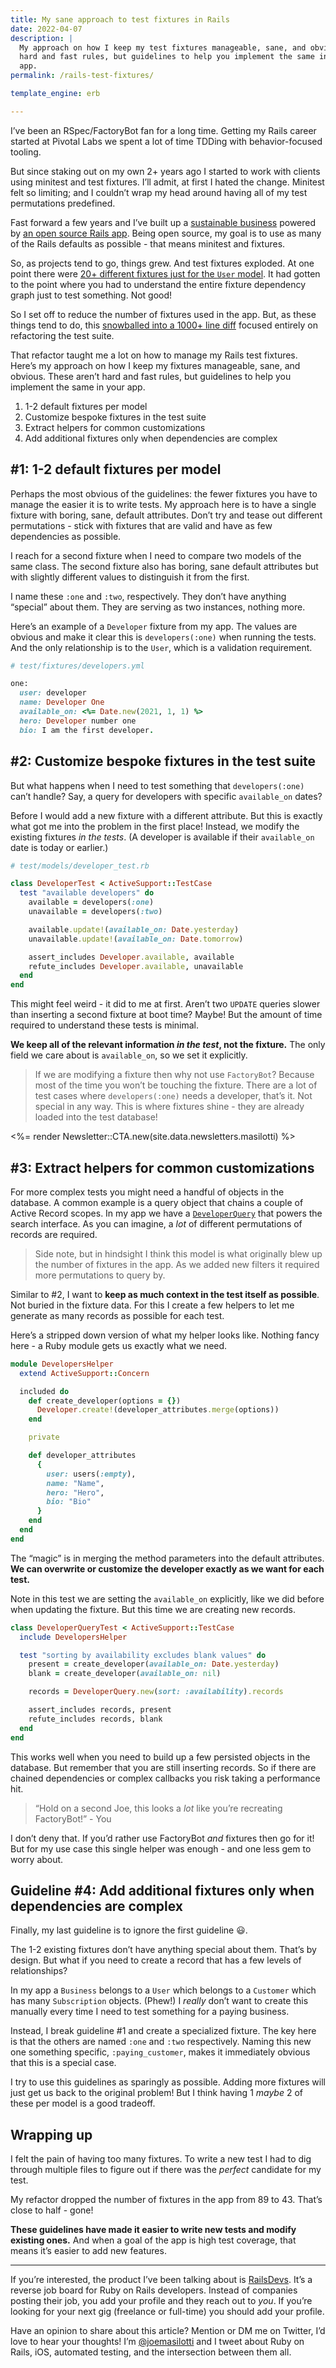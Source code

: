 ```yaml
---
title: My sane approach to test fixtures in Rails
date: 2022-04-07
description: |
  My approach on how I keep my test fixtures manageable, sane, and obvious. Not
  hard and fast rules, but guidelines to help you implement the same in your
  app.
permalink: /rails-test-fixtures/

template_engine: erb

---
```


I’ve been an RSpec/FactoryBot fan for a long time. Getting my Rails career started at Pivotal Labs we spent a lot of time TDDing with behavior-focused tooling.

But since staking out on my own 2+ years ago I started to work with clients using minitest and test fixtures. I’ll admit, at first I hated the change. Minitest felt so limiting; and I couldn’t wrap my head around having all of my test permutations predefined.

Fast forward a few years and I’ve built up a [sustainable business](https://railsdevs.com/open) powered by [an open source Rails app](https://github.com/joemasilotti/railsdevs.com/). Being open source, my goal is to use as many of the Rails defaults as possible - that means minitest and fixtures.

So, as projects tend to go, things grew. And test fixtures exploded. At one point there were [20+ different fixtures just for the `User` model](https://github.com/joemasilotti/railsdevs.com/blob/78c2c01c6ea1f87e776c45506346825bad60234e/test/fixtures/users.yml). It had gotten to the point where you had to understand the entire fixture dependency graph just to test something. Not good!

So I set off to reduce the number of fixtures used in the app. But, as these things tend to do, this [snowballed into a 1000+ line diff](https://github.com/joemasilotti/railsdevs.com/pull/366) focused entirely on refactoring the test suite.

That refactor taught me a lot on how to manage my Rails test fixtures. Here’s my approach on how I keep my fixtures manageable, sane, and obvious. These aren’t hard and fast rules, but guidelines to help you implement the same in your app.

1. 1-2 default fixtures per model
2. Customize bespoke fixtures in the test suite
3. Extract helpers for common customizations
4. Add additional fixtures only when dependencies are complex

## #1: 1-2 default fixtures per model

Perhaps the most obvious of the guidelines: the fewer fixtures you have to manage the easier it is to write tests. My approach here is to have a single fixture with boring, sane, default attributes. Don’t try and tease out different permutations - stick with fixtures that are valid and have as few dependencies as possible.

 I reach for a second fixture when I need to compare two models of the same class. The second fixture also has boring, sane default attributes but with slightly different values to distinguish it from the first.

I name these `:one` and `:two`, respectively. They don’t have anything “special” about them. They are serving as two instances, nothing more.

Here’s an example of a `Developer` fixture from my app. The values are obvious and make it clear this is `developers(:one)` when running the tests. And the only relationship is to the `User`, which is a validation requirement.

```ruby
# test/fixtures/developers.yml

one:
  user: developer
  name: Developer One
  available_on: <%= Date.new(2021, 1, 1) %>
  hero: Developer number one
  bio: I am the first developer.
```

## #2: Customize bespoke fixtures in the test suite

But what happens when I need to test something that `developers(:one)` can’t handle? Say, a query for developers with specific `available_on` dates?

Before I would add a new fixture with a different attribute. But this is exactly what got me into the problem in the first place! Instead, we modify the existing fixtures _in the tests_. (A developer is available if their `available_on` date is today or earlier.)

```ruby
# test/models/developer_test.rb

class DeveloperTest < ActiveSupport::TestCase
  test "available developers" do
    available = developers(:one)
    unavailable = developers(:two)

    available.update!(available_on: Date.yesterday)
    unavailable.update!(available_on: Date.tomorrow)

    assert_includes Developer.available, available
    refute_includes Developer.available, unavailable
  end
end
```

This might feel weird - it did to me at first. Aren’t two `UPDATE` queries slower than inserting a second fixture at boot time? Maybe! But the amount of time required to understand these tests is minimal.

**We keep all of the relevant information _in the test_, not the fixture.** The only field we care about is `available_on`, so we set it explicitly.

> If we are modifying a fixture then why not use `FactoryBot`? Because most of the time you won’t be touching the fixture. There are a lot of test cases where `developers(:one)` needs a developer, that’s it. Not special in any way. This is where fixtures shine - they are already loaded into the test database!

<div class="not-prose">
  <%= render Newsletter::CTA.new(site.data.newsletters.masilotti) %>
</div>

## #3: Extract helpers for common customizations

For more complex tests you might need a handful of objects in the database. A common example is a query object that chains a couple of Active Record scopes. In my app we have a [`DeveloperQuery`](https://github.com/joemasilotti/railsdevs.com/blob/main/app/queries/developer_query.rb) that powers the search interface. As you can imagine, a _lot_ of different permutations of records are required.

> Side note, but in hindsight I think this model is what originally blew up the number of fixtures in the app. As we added new filters it required more permutations to query by.

Similar to #2, I want to **keep as much context in the test itself as possible**. Not buried in the fixture data. For this I create a few helpers to let me generate as many records as possible for each test.

Here’s a stripped down version of what my helper looks like. Nothing fancy here - a Ruby module gets us exactly what we need.

```ruby
module DevelopersHelper
  extend ActiveSupport::Concern

  included do
    def create_developer(options = {})
      Developer.create!(developer_attributes.merge(options))
    end

    private

    def developer_attributes
      {
        user: users(:empty),
        name: "Name",
        hero: "Hero",
        bio: "Bio"
      }
    end
  end
end
```

The “magic” is in merging the method parameters into the default attributes. **We can overwrite or customize the developer exactly as we want for each test.**

Note in this test we are setting the `available_on` explicitly, like we did before when updating the fixture. But this time we are creating new records.

```ruby
class DeveloperQueryTest < ActiveSupport::TestCase
  include DevelopersHelper

  test "sorting by availability excludes blank values" do
    present = create_developer(available_on: Date.yesterday)
    blank = create_developer(available_on: nil)

    records = DeveloperQuery.new(sort: :availability).records

    assert_includes records, present
    refute_includes records, blank
  end
end
```

This works well when you need to build up a few persisted objects in the database. But remember that you are still inserting records. So if there are chained dependencies or complex callbacks you risk taking a performance hit.

> “Hold on a second Joe, this looks a _lot_ like you’re recreating FactoryBot!” - You

I don’t deny that. If you’d rather use FactoryBot _and_ fixtures then go for it! But for my use case this single helper was enough - and one less gem to worry about.

## Guideline #4: Add additional fixtures only when dependencies are complex

Finally, my last guideline is to ignore the first guideline 😃.

The 1-2 existing fixtures don’t have anything special about them. That’s by design. But what if you need to create a record that has a few levels of relationships?

In my app a `Business` belongs to a `User` which belongs to a `Customer` which has many `Subscription` objects. (Phew!) I _really_ don’t want to create this manually every time I need to test something for a paying business.

Instead, I break guideline #1 and create a specialized fixture. The key here is that the others are named `:one` and `:two` respectively. Naming this new one something specific, `:paying_customer`, makes it immediately obvious that this is a special case.

I try to use this guidelines as sparingly as possible. Adding more fixtures will just get us back to the original problem! But I think having 1 _maybe_ 2 of these per model is a good tradeoff.

## Wrapping up

I felt the pain of having too many fixtures. To write a new test I had to dig through multiple files to figure out if there was the _perfect_ candidate for my test.

My refactor dropped the number of fixtures in the app from 89 to 43. That’s close to half - gone!

**These guidelines have made it easier to write new tests and modify existing ones.** And when a goal of the app is high test coverage, that means it’s easier to add new features.

---

If you’re interested, the product I’ve been talking about is [RailsDevs](https://railsdevs.com). It’s a reverse job board for Ruby on Rails developers. Instead of companies posting their job, you add your profile and they reach out to _you_. If you’re looking for your next gig (freelance or full-time) you should add your profile.

Have an opinion to share about this article? Mention or DM me on Twitter, I’d love to hear your thoughts! I’m [@joemasilotti](https://twitter.com/joemasilotti) and I tweet about Ruby on Rails, iOS, automated testing, and the intersection between them all.
